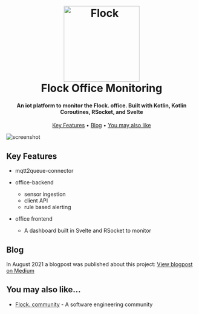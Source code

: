
<h1 align="center">
  <br>
  <a href="https://flock.community"><img src="https://flock.community/static/logo_only-b7938bf2a33cf82cb04ed6c10347474b.svg" alt="Flock" width="200"></a>
  <br>
  Flock Office Monitoring
  <br>
</h1>

<h4 align="center">An iot platform to monitor the Flock. office. Built with Kotlin, Kotlin Coroutines, RSocket, and Svelte </h4>


<p align="center">
  <a href="#key-features">Key Features</a> •
  <a href="#blog">Blog</a> •
  <a href="#you-may-also-like">You may also like</a>
</p>

![screenshot](https://raw.githubusercontent.com/flock-community/office-monitoring/master/office-monitoring.gif)

## Key Features

* mqtt2queue-connector
  
* office-backend
    * sensor ingestion
    * client API
    * rule based alerting
* office frontend
    - A dashboard built in Svelte and RSocket to monitor

## Blog 
In August 2021 a blogpost was published about this project: [View blogpost on Medium](https://medium.com/@flock-blogs/close-the-hatch-its-going-to-rain-568503c19fca?source=friends_link&sk=9fdaedc9437a0f5865c4f43efdd94f54)


## You may also like...

- [Flock. community](https://flock.community) - A software engineering community
